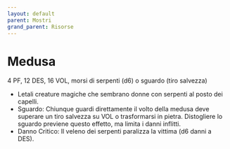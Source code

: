 ```yaml
---
layout: default
parent: Mostri
grand_parent: Risorse
---
```


# Medusa

4 PF, 12 DES, 16 VOL, morsi di serpenti (d6) o sguardo (tiro salvezza)

- Letali creature magiche che sembrano donne con serpenti al posto dei capelli.
- Sguardo: Chiunque guardi direttamente il volto della medusa deve superare un tiro salvezza su VOL o trasformarsi in pietra. Distogliere lo sguardo previene questo effetto, ma limita i danni inflitti.
- Danno Critico: Il veleno dei serpenti paralizza la vittima (d6 danni a DES).